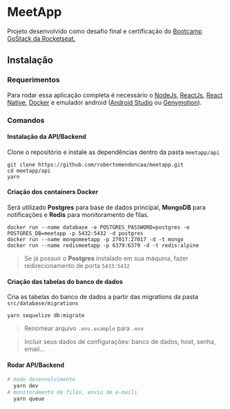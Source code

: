 # MeetApp
Projeto desenvolvido como desafio final e certificação do [Bootcamp GoStack da Rocketseat.](https://rocketseat.com.br/bootcamp)

## Instalação
### Requerimentos
Para rodar essa aplicação completa é necessário o [NodeJs](https://nodejs.org/en/), [ReactJs](https://reactjs.org), [React Native](https://facebook.github.io/react-native/), [Docker](https://www.docker.com) e emulador android ([Android Studio](https://developer.android.com/studio) ou [Genymotion](https://www.genymotion.com)).

### Comandos
#### Instalação da API/Backend
Clone o repositório e instale as dependências dentro da pasta ```meetapp/api```
```
git clone https://github.com/robertomendoncaa/meetapp.git
cd meetapp/api
yarn
```
#### Criação dos containers Docker
Será utilizado **Postgres** para base de dados principal, **MongoDB** para notificações e **Redis** para monitoramento de filas.
```
docker run --name database -e POSTGRES_PASSWORD=postgres -e POSTGRES_DB=meetapp -p 5432:5432 -d postgres
docker run --name mongomeetapp -p 27017:27017 -d -t mongo
docker run --name redismeetapp -p 6379:6379 -d -t redis:alpine
```
> Se já possuir o **Postgres** instalado em sua máquina, fazer redirecionamento de porta ```5433:5432```
#### Criação das tabelas do banco de dados
Cria as tabelas do banco de dados a partir das migrations da pasta ```src/database/migrations```

```yarn sequelize db:migrate```

> Renomear arquivo ```.env.example``` para ```.env```

> Incluir seus dados de configurações: banco de dados, host, senha, email...

#### Rodar API/Backend
```sh
# modo desenvolvimento
  yarn dev
# monitoramento de filas, envio de e-mails
  yarn queue
```